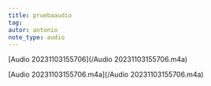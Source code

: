 ```yaml
---
title: pruebaaudio
tag:
autor: antonio
note_type: audio
---
```

[Audio 20231103155706](/Audio 20231103155706.m4a)

[Audio 20231103155706.m4a](/Audio 20231103155706.m4a)
